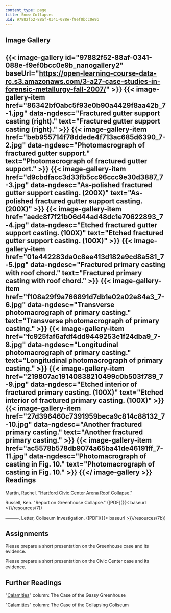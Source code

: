 ```yaml
---
content_type: page
title: Snow Collapses
uid: 97882f52-88af-0341-088e-f9ef0bcc0e9b
---
```


Image Gallery
-------------
{{< image-gallery id="97882f52-88af-0341-088e-f9ef0bcc0e9b_nanogallery2" baseUrl="https://open-learning-course-data-rc.s3.amazonaws.com/3-a27-case-studies-in-forensic-metallurgy-fall-2007/" >}}
{{< image-gallery-item href="86342bf0abc5f93e0b90a4429f8aa42b_7-1.jpg" data-ngdesc="Fractured gutter support casting (right)." text="Fractured gutter support casting (right)." >}}
{{< image-gallery-item href="beb955714f78ddede4f713ac685d6390_7-2.jpg" data-ngdesc="Photomacrograph of fractured gutter support." text="Photomacrograph of fractured gutter support." >}}
{{< image-gallery-item href="d9cbdfacc3d33fb5cc96ccc9e30d3887_7-3.jpg" data-ngdesc="As-polished fractured gutter support casting. (200X)" text="As-polished fractured gutter support casting. (200X)" >}}
{{< image-gallery-item href="aedc8f7f21b06d44ad48dc1e70622893_7-4.jpg" data-ngdesc="Etched fractured gutter support casting. (100X)" text="Etched fractured gutter support casting. (100X)" >}}
{{< image-gallery-item href="01e442283da0c8ee413d182e9cd8a581_7-5.jpg" data-ngdesc="Fractured primary casting with roof chord." text="Fractured primary casting with roof chord." >}}
{{< image-gallery-item href="f108a29f9a766891d7db1e02a02e84a3_7-6.jpg" data-ngdesc="Transverse photomacrograph of primary casting." text="Transverse photomacrograph of primary casting." >}}
{{< image-gallery-item href="fc925faf6afdf4dd9449253e1f24dba9_7-8.jpg" data-ngdesc="Longitudinal photomacrograph of primary casting." text="Longitudinal photomacrograph of primary casting." >}}
{{< image-gallery-item href="219807ac19140838210499c0b503f789_7-9.jpg" data-ngdesc="Etched interior of fractured primary casting. (100X)" text="Etched interior of fractured primary casting. (100X)" >}}
{{< image-gallery-item href="27d396460c7391959beca9c814c88132_7-10.jpg" data-ngdesc="Another fractured primary casting." text="Another fractured primary casting." >}}
{{< image-gallery-item href="ac5578b578db9074a65ba41de46191ff_7-11.jpg" data-ngdesc="Photomacrograph of casting in Fig. 10." text="Photomacrograph of casting in Fig. 10." >}}
{{</ image-gallery >}}
Readings
--------

Martin, Rachel. "[Hartford Civic Center Arena Roof Collapse](http://www.courant.com/business/real-estate/hc-1978-civic-center-collapse-pg,0,3647390.photogallery)."

Russell, Ken. "Report on Greenhouse Collapse." ([PDF]({{< baseurl >}}/resources/7))

———. Letter, Coliseum Investigation. ([PDF]({{< baseurl >}}/resources/7b))

Assignments
-----------

Please prepare a short presentation on the Greenhouse case and its evidence.

Please prepare a short presentation on the Civic Center case and its evidence.

Further Readings
----------------

"[Calamities](http://www.designnews.com/article/CA6435776.html)" column: The Case of the Gassy Greenhouse

"[Calamities](http://www.designnews.com/article/CA603734.html)" column: The Case of the Collapsing Coliseum